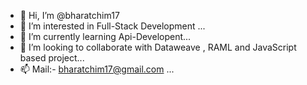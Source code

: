 - 👋 Hi, I’m @bharatchim17
- 👀 I’m interested in Full-Stack Development ...
- 🌱 I’m currently learning Api-Developent...
- 💞️ I’m looking to collaborate with Dataweave , RAML and JavaScript based project...
- 📫 Mail:-  bharatchim17@gmail.com ...

<!---
bharatchim17/bharatchim17 is a ✨ special ✨ repository because its `README.md` (this file) appears on your GitHub profile.
You can click the Preview link to take a look at your changes.
--->
